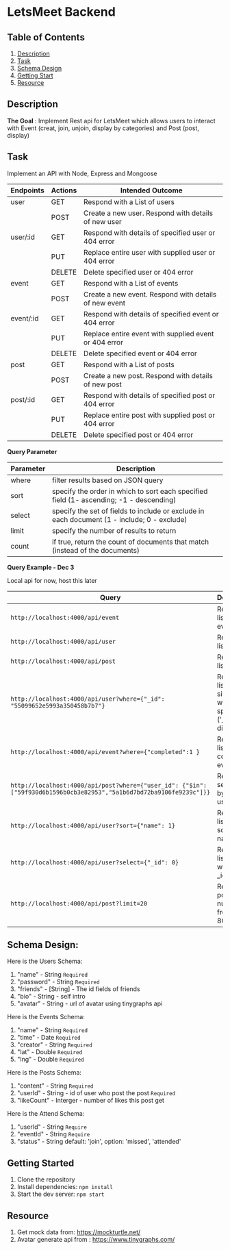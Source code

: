 # LetsMeet Backend

## Table of Contents
1. [Description](#description)
2. [Task](#task)
3. [Schema Design](#schema-design)
4. [Getting Start](#getting-started)
5. [Resource](#resource)

## Description

**The Goal** : Implement Rest api for LetsMeet which allows users to interact with Event (creat, join, unjoin, display by categories) and Post (post, display)

## Task

 Implement an API with Node, Express and Mongoose

| Endpoints | Actions | Intended Outcome                                      |
|---------- |---------|-------------------------------------------------------|
| user      | GET     | Respond with a List of users                          |
|           | POST    | Create a new user. Respond with details of new user   |
| user/:id  | GET     | Respond with details of specified user or 404 error   |
|           | PUT     | Replace entire user with supplied user or 404 error   |
|           | DELETE  | Delete specified user or 404 error                    |
| event     | GET     | Respond with a List of events                         |
|           | POST    | Create a new event. Respond with details of new event |
| event/:id | GET     | Respond with details of specified event or 404 error  |
|           | PUT     | Replace entire event with supplied event or 404 error |
|           | DELETE  | Delete specified event or 404 error                   |
| post      | GET     | Respond with a List of posts                          |
|           | POST    | Create a new post. Respond with details of new post   |
| post/:id  | GET     | Respond with details of specified post or 404 error   |
|           | PUT     | Replace entire post with supplied post or 404 error   |
|           | DELETE  | Delete specified post or 404 error                    |

**Query Parameter**

| Parameter | Description                                                                                 |
|----------|----------------------------------------------------------------------------------------------|
| where    | filter results based on JSON query                                                           |
| sort     | specify the order in which to sort each specified field  (1- ascending; -1 - descending)     |
| select   | specify the set of fields to include or exclude in each document  (1 - include; 0 - exclude) |
| limit    | specify the number of results to return                                                      |
| count    | if true, return the count of documents that match (instead of the documents)                 |

**Query Example - Dec 3**

Local api for now, host this later

| Query                                                                                | Description                                             |
|-----------------------------------------------------------------------------------------|---------------------------------------------------------|
| `http://localhost:4000/api/event`                          | Returns full list of  events                       |
| `http://localhost:4000/api/user`                          | Returns full list of users                       |
| `http://localhost:4000/api/post`                          | Returns full list of  posts                       |
| `http://localhost:4000/api/user?where={"_id": "55099652e5993a350458b7b7"}`         | Returns a list with a single user with the specified ID ('_id' will be different) |
| `http://localhost:4000/api/event?where={"completed":1 }`                          | Returns a list of completed events                     |
| `http://localhost:4000/api/post?where={"user_id": {"$in": ["59f930d6b1596b0cb3e82953","5a1b6d7bd72ba9106fe9239c"]}}` | Returns a set of posts by certain users                                 |
| `http://localhost:4000/api/user?sort={"name": 1}`                                  | Returns a list of users sorted by name                  |
| `http://localhost:4000/api/user?select={"_id": 0}`                                  | Returns a list of users without the _id field           |
| `http://localhost:4000/api/post?limit=20`                                   | Returns posts number from 61 to 80                            |

## Schema Design:

Here is the Users Schema:

1. "name" - String     `Required`
2. "password" - String    `Required`
3. "friends" - [String] - The id fields of friends
4. "bio" - String - self intro
5. "avatar" - String - url of avatar using tinygraphs api


Here is the Events Schema:

1. "name" - String `Required`
2. "time" - Date `Required`
3. "creator" - String `Required`
4. "lat" - Double `Required`
5. "lng" - Double `Required`


Here is the Posts Schema:
1. "content" - String  `Required`
2. "userId" - String - id of user who post the post `Required`
3. "likeCount" - Interger - number of likes this post get


Here is the Attend Schema:
1. "userId" - String `Require`
2. "eventId" - String `Require`
3. "status" - String default: 'join', option: 'missed', 'attended'


## Getting Started
1. Clone the repository
2. Install dependencies:
`npm install`
3. Start the dev server:
`npm start`

## Resource
1. Get mock data from: https://mockturtle.net/
2. Avatar generate api from : https://www.tinygraphs.com/